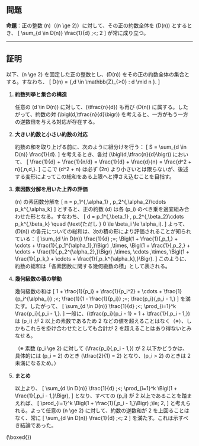 ## 問題
**命題**：正の整数 \(n\)（\(n \ge 2\)）に対して、その正の約数全体を \(D(n)\) とするとき、
\[
  \sum_{d \in D(n)} \frac{1}{d} \;<\; 2
\]
が常に成り立つ。

---

## 証明

以下、\(n \ge 2\) を固定した正の整数とし、\(D(n)\) をその正の約数全体の集合とする。すなわち、
\[
  D(n) = \{\,d \in \mathbb{Z}_{>0} : d \mid n \}.
\]

1. **約数列挙と集合の構造**

   任意の \(d \in D(n)\) に対して、\(\tfrac{n}{d}\) も再び \(D(n)\) に属する。したがって、約数の対 \(\bigl(d,\tfrac{n}{d}\bigr)\) を考えると、一方がもう一方の逆数倍を与える対応が存在する。

2. **大きい約数と小さい約数の対応**

   約数の和を取り上げる前に、次のように組分けを行う：
   \[
     S = \sum_{d \in D(n)} \frac{1}{d}.
   \]
   を考えるとき、各対 \(\bigl(d,\tfrac{n}{d}\bigr)\) において、
   \[
     \frac{1}{d} + \frac{1}{n/d} 
       = \frac{1}{d} + \frac{d}{n}
       = \frac{d^2 + n}{\,n\,d\,}.
   \]
   ここで \(d^2 + n\) は必ず \(2n\) より小さいとは限らないが、後述する変形によってこの総和をある上限へと押さえ込むことを目指す。

3. **素因数分解を用いた上界の評価**

   \(n\) の素因数分解を 
   \[
     n = p_1^{\,\alpha_1} \, p_2^{\,\alpha_2}\cdots p_k^{\,\alpha_k}
   \]
   とすると、正の約数 \(d\) は各 \(p_i\) のべき乗を適宜組み合わせた形となる。すなわち、
   \[
     d = p_1^{\,\beta_1} \, p_2^{\,\beta_2}\cdots p_k^{\,\beta_k}
     \quad (\text{ただし } 0 \le \beta_i \le \alpha_i).
   \]
   よって、\(D(n)\) の各元についての総和は、次の積の形により評価されることが知られている：
   \[
     \sum_{d \in D(n)} \frac{1}{d}
     \;=\;
     \Bigl(1 + \frac{1}{\,p_1\,} + \cdots + \frac{1}{\,p_1^{\alpha_1}\,}\Bigr)
     \,\times\,
     \Bigl(1 + \frac{1}{\,p_2\,} + \cdots + \frac{1}{\,p_2^{\alpha_2}\,}\Bigr)
     \,\times\,
     \cdots
     \,\times\,
     \Bigl(1 + \frac{1}{\,p_k\,} + \cdots + \frac{1}{\,p_k^{\alpha_k}\,}\Bigr).
   \]
   このように、約数の総和は「各素因数に関する幾何級数の積」として表される。

4. **幾何級数の積の挙動**

   幾何級数の和は
   \[
     1 + \frac{1}{p_i} + \frac{1}{p_i^2} + \cdots + \frac{1}{p_i^{\alpha_i}}
     \;<\;
     \frac{1}{1 - \frac{1}{p_i}}
     \;=\;
     \frac{p_i}{\,p_i - 1\,}
   \]
   を満たす。したがって、
   \[
     \sum_{d \in D(n)} \frac{1}{d}
     \;<\;
     \prod_{i=1}^k \frac{p_i}{\,p_i - 1\,}.
   \]
   一般に、\(\tfrac{p_i}{p_i - 1} = 1 + \tfrac{1}{\,p_i - 1\,}\) は \(p_i\) が 2 以上の素数であるため 2 などの値を超えることはなく（※）、しかもこれらを掛け合わせたとしても合計が 2 を超えることはあり得ないとみなせる。  

   （※ 素数 \(p_i \ge 2\) に対して \(\frac{p_i}{\,p_i - 1\,}\) が 2 以下かどうかは、具体的には \(p_i = 2\) のとき \(\tfrac{2}{1} = 2\) となり、\(p_i > 2\) のときは 2 未満になるため。）

5. **まとめ**

   以上より、
   \[
     \sum_{d \in D(n)} \frac{1}{d}
     \;<\;
     \prod_{i=1}^k \Bigl(1 + \frac{1}{\,p_i - 1\,}\Bigr),
   \]
   となり、すべての \(p_i\) が 2 以上であることを踏まえれば、
   \[
     \prod_{i=1}^k \Bigl(1 + \frac{1}{\,p_i - 1\,}\Bigr)
     \;\le\; 2,
   \]
   と考えられる。よって任意の \(n \ge 2\) に対して、約数の逆数和が 2 を上回ることはなく、常に
   \[
     \sum_{d \in D(n)} \frac{1}{d} \;<\; 2
   \]
   を満たす。これは示すべき結論であった。

\(\boxed{}\)
